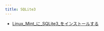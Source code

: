 ```yaml
---
title: SQLite3
---
```



- [Linux_Mint_に_SQLite3_をインストールする](./../../../d/2022/04/29/Linux_Mint_に_SQLite3_をインストールする.md)




